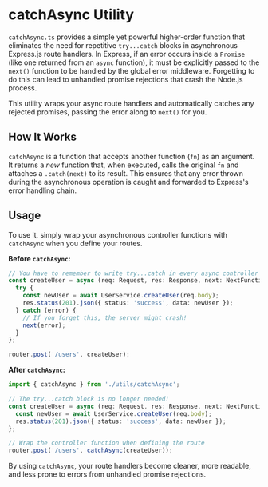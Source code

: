 # catchAsync Utility

`catchAsync.ts` provides a simple yet powerful higher-order function that eliminates the need for repetitive `try...catch` blocks in asynchronous Express.js route handlers. In Express, if an error occurs inside a `Promise` (like one returned from an `async` function), it must be explicitly passed to the `next()` function to be handled by the global error middleware. Forgetting to do this can lead to unhandled promise rejections that crash the Node.js process.

This utility wraps your async route handlers and automatically catches any rejected promises, passing the error along to `next()` for you.

## How It Works

`catchAsync` is a function that accepts another function (`fn`) as an argument. It returns a _new_ function that, when executed, calls the original `fn` and attaches a `.catch(next)` to its result. This ensures that any error thrown during the asynchronous operation is caught and forwarded to Express's error handling chain.

## Usage

To use it, simply wrap your asynchronous controller functions with `catchAsync` when you define your routes.

**Before `catchAsync`:**

```typescript
// You have to remember to write try...catch in every async controller
const createUser = async (req: Request, res: Response, next: NextFunction) => {
  try {
    const newUser = await UserService.createUser(req.body);
    res.status(201).json({ status: 'success', data: newUser });
  } catch (error) {
    // If you forget this, the server might crash!
    next(error);
  }
};

router.post('/users', createUser);
```

**After `catchAsync`:**

```typescript
import { catchAsync } from './utils/catchAsync';

// The try...catch block is no longer needed!
const createUser = async (req: Request, res: Response, next: NextFunction) => {
  const newUser = await UserService.createUser(req.body);
  res.status(201).json({ status: 'success', data: newUser });
};

// Wrap the controller function when defining the route
router.post('/users', catchAsync(createUser));
```

By using `catchAsync`, your route handlers become cleaner, more readable, and less prone to errors from unhandled promise rejections.
